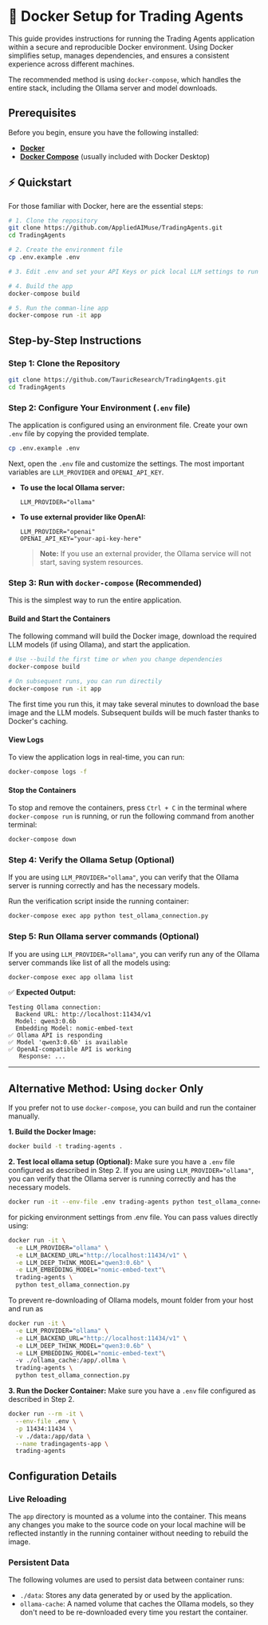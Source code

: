 # 🚀 Docker Setup for Trading Agents

This guide provides instructions for running the Trading Agents application within a secure and reproducible Docker environment. Using Docker simplifies setup, manages dependencies, and ensures a consistent experience across different machines.

The recommended method is using `docker-compose`, which handles the entire stack, including the Ollama server and model downloads.

## Prerequisites

Before you begin, ensure you have the following installed:
*   [**Docker**](https://docs.docker.com/get-docker/)
*   [**Docker Compose**](https://docs.docker.com/compose/install/) (usually included with Docker Desktop)

## ⚡ Quickstart

For those familiar with Docker, here are the essential steps:

```bash
# 1. Clone the repository
git clone https://github.com/AppliedAIMuse/TradingAgents.git
cd TradingAgents

# 2. Create the environment file
cp .env.example .env

# 3. Edit .env and set your API Keys or pick local LLM settings to run locally

# 4. Build the app
docker-compose build

# 5. Run the comman-line app
docker-compose run -it app
```

## Step-by-Step Instructions

### Step 1: Clone the Repository

```bash
git clone https://github.com/TauricResearch/TradingAgents.git
cd TradingAgents
```

### Step 2: Configure Your Environment (`.env` file)

The application is configured using an environment file. Create your own `.env` file by copying the provided template.

```bash
cp .env.example .env
```

Next, open the `.env` file and customize the settings. The most important variables are `LLM_PROVIDER` and `OPENAI_API_KEY`.

*   **To use the local Ollama server:**
    ```env
    LLM_PROVIDER="ollama"
    ```
*   **To use external provider like OpenAI:**
    ```env
    LLM_PROVIDER="openai"
    OPENAI_API_KEY="your-api-key-here"
    ```
    > **Note:** If you use an external provider, the Ollama service will not start, saving system resources.

### Step 3: Run with `docker-compose` (Recommended)

This is the simplest way to run the entire application.

#### Build and Start the Containers

The following command will build the Docker image, download the required LLM models (if using Ollama), and start the application.

```bash
# Use --build the first time or when you change dependencies
docker-compose build

# On subsequent runs, you can run directily
docker-compose run -it app
```

The first time you run this, it may take several minutes to download the base image and the LLM models. Subsequent builds will be much faster thanks to Docker's caching.

#### View Logs

To view the application logs in real-time, you can run:
```bash
docker-compose logs -f
```

#### Stop the Containers

To stop and remove the containers, press `Ctrl + C` in the terminal where `docker-compose run` is running, or run the following command from another terminal:
```bash
docker-compose down
```


### Step 4: Verify the Ollama Setup (Optional)

If you are using `LLM_PROVIDER="ollama"`, you can verify that the Ollama server is running correctly and has the necessary models.

Run the verification script inside the running container:
```bash
docker-compose exec app python test_ollama_connection.py
```

### Step 5: Run Ollama server commands (Optional)

If you are using `LLM_PROVIDER="ollama"`, you can verify run any of the Ollama server commands like  list of all the models using: 
```bash
docker-compose exec app ollama list
```

✅ **Expected Output:**
```
Testing Ollama connection:
  Backend URL: http://localhost:11434/v1
  Model: qwen3:0.6b
  Embedding Model: nomic-embed-text
✅ Ollama API is responding
✅ Model 'qwen3:0.6b' is available
✅ OpenAI-compatible API is working
   Response: ...
```

---

## Alternative Method: Using `docker` Only

If you prefer not to use `docker-compose`, you can build and run the container manually.

**1. Build the Docker Image:**
```bash
docker build -t trading-agents .
```

**2. Test local ollama setup (Optional):**
Make sure you have a `.env` file configured as described in Step 2. If you are using `LLM_PROVIDER="ollama"`, you can verify that the Ollama server is running correctly and has the necessary models.
```bash
docker run -it --env-file .env trading-agents python test_ollama_connection.py
```
for picking environment settings from .env file. You can pass values directly using: 
```bash
docker run -it \
  -e LLM_PROVIDER="ollama" \
  -e LLM_BACKEND_URL="http://localhost:11434/v1" \
  -e LLM_DEEP_THINK_MODEL="qwen3:0.6b" \
  -e LLM_EMBEDDING_MODEL="nomic-embed-text"\ 
  trading-agents \
  python test_ollama_connection.py
```
To prevent re-downloading of Ollama models, mount folder from your host and run as
```bash
docker run -it \
  -e LLM_PROVIDER="ollama" \
  -e LLM_BACKEND_URL="http://localhost:11434/v1" \
  -e LLM_DEEP_THINK_MODEL="qwen3:0.6b" \
  -e LLM_EMBEDDING_MODEL="nomic-embed-text"\ 
  -v ./ollama_cache:/app/.ollma \
  trading-agents \
  python test_ollama_connection.py
```


**3. Run the Docker Container:**
Make sure you have a `.env` file configured as described in Step 2.
```bash
docker run --rm -it \
  --env-file .env \
  -p 11434:11434 \
  -v ./data:/app/data \
  --name tradingagents-app \
  trading-agents
```


## Configuration Details

### Live Reloading
The `app` directory is mounted as a volume into the container. This means any changes you make to the source code on your local machine will be reflected instantly in the running container without needing to rebuild the image.

### Persistent Data
The following volumes are used to persist data between container runs:
*   `./data`: Stores any data generated by or used by the application.
*   `ollama-cache`: A named volume that caches the Ollama models, so they don't need to be re-downloaded every time you restart the container.